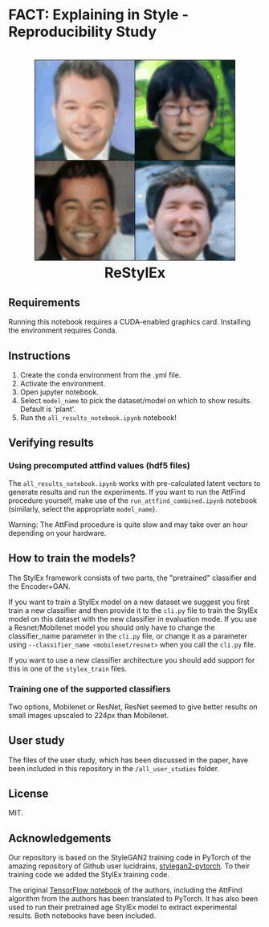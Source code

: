 # FACT: Explaining in Style - Reproducibility Study

<h1 align="center">
<img src="all_user_studies\user_study_images_old_faces\study_1\class_study_0.gif" alt="GIF of user-study" width="400" height="400"</img>
<br>
ReStylEx
<br>
</h1>

## Requirements
Running this notebook requires a CUDA-enabled graphics card. Installing the environment requires Conda.

## Instructions

1. Create the conda environment from the .yml file.
2. Activate the environment.
3. Open jupyter notebook.
4. Select `model_name` to pick the dataset/model on which to show results. Default is 'plant'.
5. Run the `all_results_notebook.ipynb` notebook! 

## Verifying results

### Using precomputed attfind values (hdf5 files)

The `all_results_notebook.ipynb` works with pre-calculated latent vectors to generate results and run the experiments. If you want to run the AttFind procedure yourself, make use of the `run_attfind_combined.ipynb` notebook (similarly, select the appropriate `model_name`). 

Warning: The AttFind procedure is quite slow and may take over an hour depending on your hardware.

## How to train the models?
The StylEx framework consists of two parts, the "pretrained" classifier and the Encoder+GAN.

If you want to train a StylEx model on a new dataset we suggest you first train a new classifier and then provide it to the `cli.py` file to train the StylEx model on this dataset with the new classifier in evaluation mode. If you use a Resnet/Mobilenet model you should only have to change the classifier_name parameter in the `cli.py` file, or change it as a parameter using `--classifier_name <mobilenet/resnet>` when you call the `cli.py` file.

If you want to use a new classifier architecture you should add support for this in one of the `stylex_train` files.

### Training one of the supported classifiers
Two options, Mobilenet or ResNet, ResNet seemed to give better results on small images upscaled to 224px than Mobilenet.

## User study
The files of the user study, which has been discussed in the paper, have been included in this repository in the `/all_user_studies` folder.

## License
MIT.

## Acknowledgements
Our repository is based on the StyleGAN2 training code in PyTorch of the amazing repository of Github user lucidrains, [stylegan2-pytorch](https://github.com/lucidrains/stylegan2-pytorch). To their training code we added the StylEx training code.

The original [TensorFlow notebook](https://github.com/google/explaining-in-style/blob/main/Explaining_in_Style_AttFind.ipynb) of the authors, including the AttFind algorithm from the authors has been translated to PyTorch. It has also been used to run their pretrained age StylEx model to extract experimental results. Both notebooks have been included.
